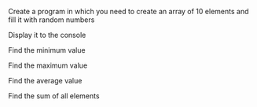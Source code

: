 Create a program in which you need to create an array of 10 elements and fill it with random numbers

Display it to the console

Find the minimum value

Find the maximum value

Find the average value

Find the sum of all elements
